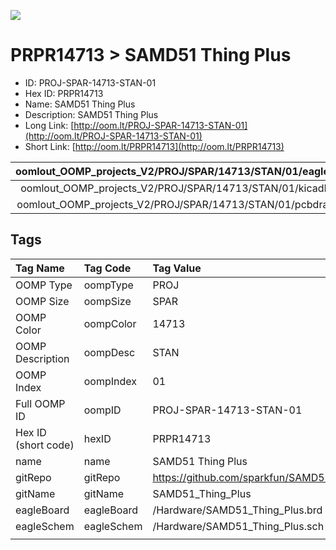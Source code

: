 


  
![][im]
# PRPR14713 > SAMD51 Thing Plus

- ID: PROJ-SPAR-14713-STAN-01
- Hex ID: PRPR14713
- Name: SAMD51 Thing Plus
- Description: SAMD51 Thing Plus
- Long Link: [http://oom.lt/PROJ-SPAR-14713-STAN-01](http://oom.lt/PROJ-SPAR-14713-STAN-01)
- Short Link: [http://oom.lt/PRPR14713](http://oom.lt/PRPR14713)
  

|oomlout_OOMP_projects_V2/PROJ/SPAR/14713/STAN/01/eagleImage.png|oomlout_OOMP_projects_V2/PROJ/SPAR/14713/STAN/01/eagleSchemImage.png|oomlout_OOMP_projects_V2/PROJ/SPAR/14713/STAN/01/kicadPcb3dFront.png|oomlout_OOMP_projects_V2/PROJ/SPAR/14713/STAN/01/kicadPcb3dBack.png|
| :---: | :---: | :---: | :---: |
|oomlout_OOMP_projects_V2/PROJ/SPAR/14713/STAN/01/kicadPcb3d.png|oomlout_OOMP_projects_V2/PROJ/SPAR/14713/STAN/01/bomBack.png|oomlout_OOMP_projects_V2/PROJ/SPAR/14713/STAN/01/bomFront.png|oomlout_OOMP_projects_V2/PROJ/SPAR/14713/STAN/01/pcbdraw.svg|
|oomlout_OOMP_projects_V2/PROJ/SPAR/14713/STAN/01/pcbdrawBack.svg||||

## Tags
  

|Tag Name|Tag Code|Tag Value|
| :--- | :--- | :--- |
|OOMP Type|oompType|PROJ|
|OOMP Size|oompSize|SPAR|
|OOMP Color|oompColor|14713|
|OOMP Description|oompDesc|STAN|
|OOMP Index|oompIndex|01|
|Full OOMP ID|oompID|PROJ-SPAR-14713-STAN-01|
|Hex ID (short code)|hexID|PRPR14713|
|name|name|SAMD51 Thing Plus|
|gitRepo|gitRepo|https://github.com/sparkfun/SAMD51_Thing_Plus|
|gitName|gitName|SAMD51_Thing_Plus|
|eagleBoard|eagleBoard|/Hardware/SAMD51_Thing_Plus.brd|
|eagleSchem|eagleSchem|/Hardware/SAMD51_Thing_Plus.sch|
||||



[im]: PROJ/SPAR/14713/STAN/01/kicadPcb3d_450.png
